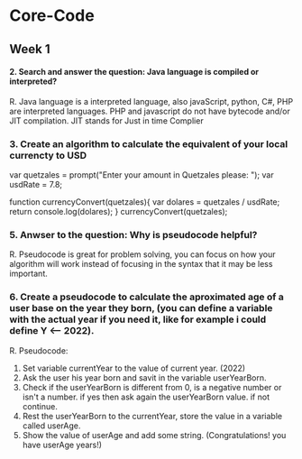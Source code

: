 # Core-Code
## Week 1
#### 2. Search and answer the question: Java language is compiled or interpreted?
R. Java language is a interpreted language, also javaScript, python, C#, PHP are interpreted languages. PHP and javascript do not have bytecode and/or JIT compilation. JIT stands for Just in time Complier
### 3. Create an algorithm to calculate the equivalent of your local currencty to USD

var quetzales = prompt("Enter your amount in Quetzales please: ");
var usdRate = 7.8;

function currencyConvert(quetzales){
    var dolares = quetzales / usdRate;
    return console.log(dolares);
}
currencyConvert(quetzales);

### 5. Anwser to the question: Why is pseudocode helpful?
R. Pseudocode is great for problem solving, you can focus on how your algorithm will work instead of focusing in the syntax that it may be less important.
### 6. Create a pseudocode to calculate the aproximated age of a user base on the year they born, (you can define a variable with the actual year if you need it, like for example i could define Y <-- 2022).
R. Pseudocode: 
  1. Set variable currentYear to the value of current year. (2022)
  2. Ask the user his year born and savit in the variable userYearBorn.
  3. Check if the userYearBorn is different from 0, is a negative number or isn't a number. if yes then ask again the userYearBorn value. if not continue.
  4. Rest the userYearBorn to the currentYear, store the value in a variable called userAge.
  5. Show the value of userAge and add some string. (Congratulations! you have userAge years!)
